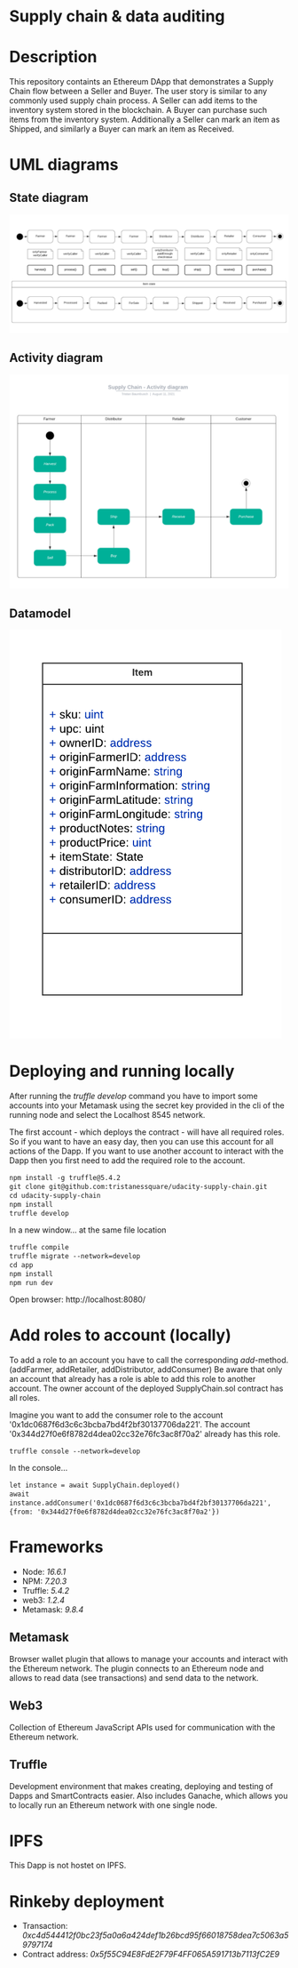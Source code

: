 # Supply chain & data auditing

# Description

This repository containts an Ethereum DApp that demonstrates a Supply Chain flow between a Seller and Buyer. The user story is similar to any commonly used supply chain process. A
Seller can add items to the inventory system stored in the blockchain. A Buyer can purchase such items from the inventory system. Additionally a Seller can mark an item as Shipped,
and similarly a Buyer can mark an item as Received.

# UML diagrams

## State diagram

![](images/state-diagram.png)

## Activity diagram

![](images/activity-diagram.png)

## Datamodel

![](images/datamodel.png)

# Deploying and running locally

After running the *truffle develop* command you have to import some accounts into your Metamask using the secret key provided in the cli of the running node and select the
Localhost 8545 network.

The first account - which deploys the contract - will have all required roles. So if you want to have an easy day, then you can use this account for all actions of the Dapp. If you
want to use another account to interact with the Dapp then you first need to add the required role to the account.

```
npm install -g truffle@5.4.2
git clone git@github.com:tristanessquare/udacity-supply-chain.git
cd udacity-supply-chain
npm install
truffle develop
```

In a new window... at the same file location

```
truffle compile
truffle migrate --network=develop
cd app
npm install
npm run dev
```

Open browser: http://localhost:8080/

# Add roles to account (locally)

To add a role to an account you have to call the corresponding *add*-method. (addFarmer, addRetailer, addDistributor, addConsumer)
Be aware that only an account that already has a role is able to add this role to another account. The owner account of the deployed SupplyChain.sol contract has all roles.

Imagine you want to add the consumer role to the account '0x1dc0687f6d3c6c3bcba7bd4f2bf30137706da221'. The account '0x344d27f0e6f8782d4dea02cc32e76fc3ac8f70a2' already has this
role.

```
truffle console --network=develop
```

In the console...

```
let instance = await SupplyChain.deployed()
await instance.addConsumer('0x1dc0687f6d3c6c3bcba7bd4f2bf30137706da221', {from: '0x344d27f0e6f8782d4dea02cc32e76fc3ac8f70a2'})
```

# Frameworks

- Node:     *16.6.1*
- NPM:      *7.20.3*
- Truffle:  *5.4.2*
- web3:     *1.2.4*
- Metamask: *9.8.4*

## Metamask

Browser wallet plugin that allows to manage your accounts and interact with the Ethereum network. The plugin connects to an Ethereum node and allows to read data (see transactions)
and send data to the network.

## Web3

Collection of Ethereum JavaScript APIs used for communication with the Ethereum network.

## Truffle

Development environment that makes creating, deploying and testing of Dapps and SmartContracts easier. Also includes Ganache, which allows you to locally run an Ethereum network
with one single node.

# IPFS

This Dapp is not hostet on IPFS.

# Rinkeby deployment

- Transaction: *0xc4d544412f0bc23f5a0a6a424def1b26bcd95f66018758dea7c5063a59797174*
- Contract address: *0x5f55C94E8FdE2F79F4FF065A591713b7113fC2E9*
